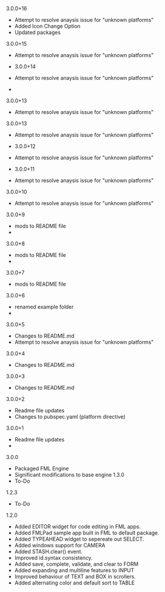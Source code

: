 3.0.0+16
- Attempt to resolve anaysis issue for "unknown platforms"
- Added Icon Change Option 
- Updated packages

3.0.0+15
- Attempt to resolve anaysis issue for "unknown platforms"

- 3.0.0+14
- Attempt to resolve anaysis issue for "unknown platforms"
- 
3.0.0+13
- Attempt to resolve anaysis issue for "unknown platforms"

3.0.0+13
- Attempt to resolve anaysis issue for "unknown platforms"

- 3.0.0+12
- Attempt to resolve anaysis issue for "unknown platforms"

- 3.0.0+11
- Attempt to resolve anaysis issue for "unknown platforms"

3.0.0+10
- Attempt to resolve anaysis issue for "unknown platforms"

3.0.0+9
- mods to README file
- 
3.0.0+8
- mods to README file
- 
3.0.0+7
- mods to README file

3.0.0+6
- renamed example folder
- 
3.0.0+5
- Changes to README.md
- Attempt to resolve anaysis issue for "unknown platforms"

3.0.0+4
- Changes to README.md

3.0.0+3
- Changes to README.md

3.0.0+2
- Readme file updates
- Changes to pubspec.yaml (platform directive)

3.0.0+1
- Readme file updates
- 
3.0.0
- Packaged FML Engine
- Significant modifications to base engine
  1.3.0
- To-Do

1.2.3
- To-Do

1.2.0
- Added EDITOR widget for code editing in FML apps.
- Added FMLPad sample app built in FML to default package.
- Added TYPEAHEAD widget to sepereate out SELECT.
- Added windows support for CAMERA
- Added STASH.clear() event.
- Improved id.syntax consistency.
- Added save, complete, validate, and clear to FORM
- Added expanding and multiline features to INPUT
- Improved behaviour of TEXT and BOX in scrollers.
- Added alternating color and default sort to TABLE


